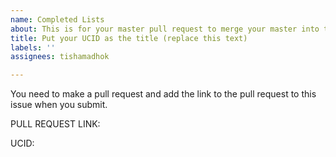 ```yaml
---
name: Completed Lists
about: This is for your master pull request to merge your master into this repo.
title: Put your UCID as the title (replace this text)
labels: ''
assignees: tishamadhok

---
```


You need to make a pull request and add the link to the pull request to this issue when you submit.  

PULL REQUEST LINK:

UCID:
